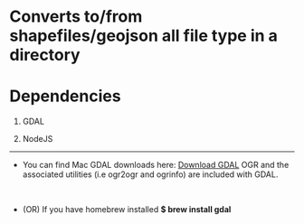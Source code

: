 
# Converts to/from shapefiles/geojson all file type in a directory

# Dependencies

1. GDAL

2. NodeJS

___

* You can find Mac GDAL downloads here: [Download GDAL](http://www.kyngchaos.com/software/archive#gdal) OGR and the associated utilities (i.e ogr2ogr and ogrinfo) are included with GDAL.

</br>

* (OR) If you have homebrew installed <b>$ brew install gdal </b>